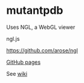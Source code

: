 # mutantpdb

Uses NGL, a WebGL viewer

ngl.js

https://github.com/arose/ngl

[GitHub pages](https://jjgao.github.io/mutantpdb/)

See [wiki](https://github.com/jjgao/mutantpdb/wiki)
